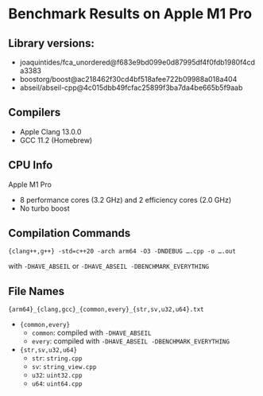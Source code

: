 # Benchmark Results on Apple M1 Pro

## Library versions:
- joaquintides/fca_unordered@f683e9bd099e0d87995df4f0fdb1980f4cda3383
- boostorg/boost@ac218462f30cd4bf518afee722b09988a018a404
- abseil/abseil-cpp@4c015dbb49fcfac25899f3ba7da4be665b5f9aab

## Compilers
- Apple Clang 13.0.0
- GCC 11.2 (Homebrew)

## CPU Info
Apple M1 Pro
- 8 performance cores (3.2 GHz) and 2 efficiency cores (2.0 GHz)
- No turbo boost

## Compilation Commands
```
{clang++,g++} -std=c++20 -arch arm64 -O3 -DNDEBUG ….cpp -o ….out
```
with `-DHAVE_ABSEIL` or `-DHAVE_ABSEIL -DBENCHMARK_EVERYTHING`

## File Names
`{arm64}_{clang,gcc}_{common,every}_{str,sv,u32,u64}.txt`
- `{common,every}`
  - `common`: compiled with `-DHAVE_ABSEIL`
  - `every`: compiled with `-DHAVE_ABSEIL -DBENCHMARK_EVERYTHING`
- `{str,sv,u32,u64}`
  - `str`: `string.cpp`
  - `sv`: `string_view.cpp`
  - `u32`: `uint32.cpp`
  - `u64`: `uint64.cpp`
